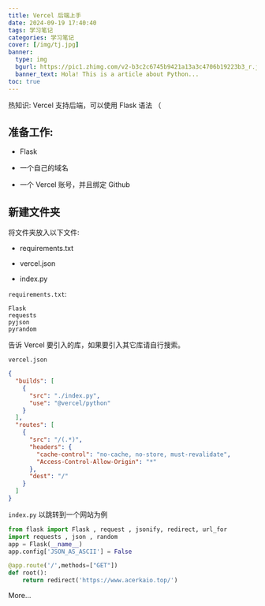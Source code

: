 ```yaml
---
title: Vercel 后端上手
date: 2024-09-19 17:40:40
tags: 学习笔记
categories: 学习笔记
cover: [/img/tj.jpg]
banner:
  type: img
  bgurl: https://pic1.zhimg.com/v2-b3c2c6745b9421a13a3c4706b19223b3_r.jpg
  banner_text: Hola! This is a article about Python...
toc: true
---
```

热知识: Vercel 支持后端，可以使用 Flask 语法 （

## 准备工作:

- Flask

- 一个自己的域名

- 一个 Vercel 账号，并且绑定 Github

## 新建文件夹

将文件夹放入以下文件:

- requirements.txt

- vercel.json

- index.py

`requirements.txt`:

```
Flask
requests
pyjson
pyrandom
```

告诉 Vercel 要引入的库，如果要引入其它库请自行搜索。

`vercel.json`

```json
{
  "builds": [
    {
      "src": "./index.py",
      "use": "@vercel/python"
    }
  ],
  "routes": [
    {
      "src": "/(.*)",
      "headers": {
        "cache-control": "no-cache, no-store, must-revalidate",
        "Access-Control-Allow-Origin": "*"
      },
      "dest": "/"
    }
  ]
}
```

`index.py` 以跳转到一个网站为例

```python
from flask import Flask , request , jsonify, redirect, url_for
import requests , json , random
app = Flask(__name__)
app.config['JSON_AS_ASCII'] = False

@app.route('/',methods=["GET"])
def root():
    return redirect('https://www.acerkaio.top/')

```

More...